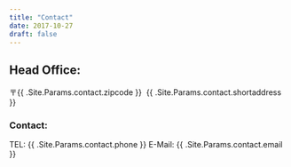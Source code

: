 ```yaml
---
title: "Contact"
date: 2017-10-27
draft: false
---
```


## Head Office:

〒{{ .Site.Params.contact.zipcode }}&nbsp;&nbsp;{{ .Site.Params.contact.shortaddress }}

### Contact:

TEL: {{ .Site.Params.contact.phone }}
E-Mail: {{ .Site.Params.contact.email }}